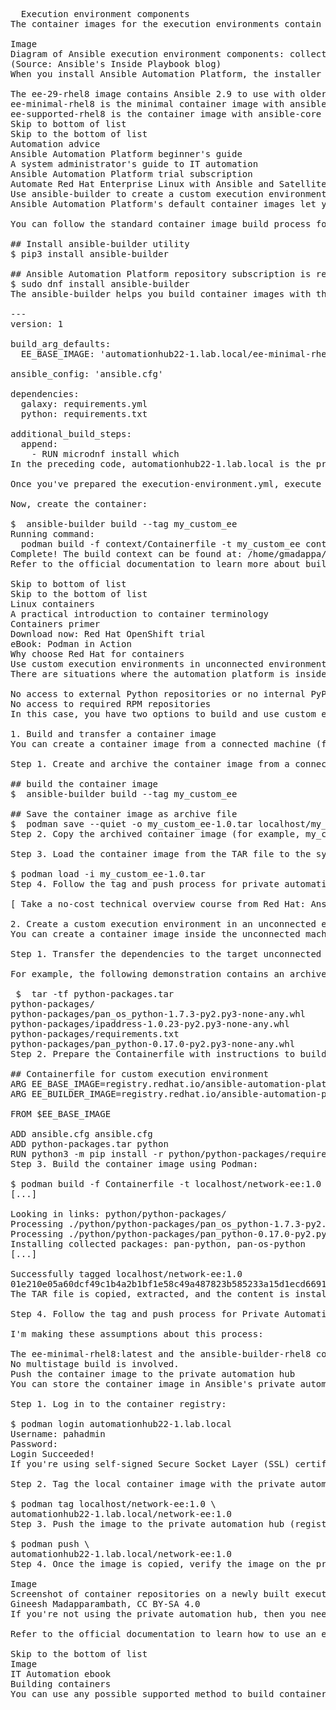 <pre>
  Execution environment components
The container images for the execution environments contain the necessary components to execute Ansible automation jobs. These include Python, Ansible (ansible-core), Ansible Runner, required Python libraries, and dependencies.

Image
Diagram of Ansible execution environment components: collections, libraries, and Ansible Core
(Source: Ansible's Inside Playbook blog)
When you install Ansible Automation Platform, the installer deploys the following container images whether you're in a connected or an unconnected installation:

The ee-29-rhel8 image contains Ansible 2.9 to use with older Ansible playbooks.
ee-minimal-rhel8 is the minimal container image with ansible-core and basic collections.
ee-supported-rhel8 is the container image with ansible-core and automation content collections supported by Red Hat.
Skip to bottom of list
Skip to the bottom of list
Automation advice
Ansible Automation Platform beginner's guide
A system administrator's guide to IT automation
Ansible Automation Platform trial subscription
Automate Red Hat Enterprise Linux with Ansible and Satellite
Use ansible-builder to create a custom execution environment
Ansible Automation Platform's default container images let you start doing automation without any additional configurations. If your automation requires additional libraries or plugins, you can build custom container images and store them inside any supported container registry, such as private automation hub.

You can follow the standard container image build process for building execution environment container images, but Ansible Automation Platform also includes a command-line utility called ansible-builder to build container images for custom execution environments. The ansible-builder tool can be installed from the upstream Python repository or the Red Hat RPM repository:

## Install ansible-builder utility
$ pip3 install ansible-builder
 
## Ansible Automation Platform repository subscription is required
$ sudo dnf install ansible-builder
The ansible-builder helps you build container images with the definition file execution-environment.yml. A typical execution-environment.yml contains the base container image (EE_BASE_IMAGE), ansible.cfg, and other dependency file details:

---
version: 1
 
build_arg_defaults:
  EE_BASE_IMAGE: 'automationhub22-1.lab.local/ee-minimal-rhel8:latest'
 
ansible_config: 'ansible.cfg'
 
dependencies:
  galaxy: requirements.yml
  python: requirements.txt
 
additional_build_steps:
  append:
    - RUN microdnf install which
In the preceding code, automationhub22-1.lab.local is the private automation hub, but you can use another container registry source, such as registry.redhat.io or Quay.io.

Once you've prepared the execution-environment.yml, execute the ansible-builder build command to create a build context that includes the Containerfile.

Now, create the container:

$  ansible-builder build --tag my_custom_ee
Running command:
  podman build -f context/Containerfile -t my_custom_ee context
Complete! The build context can be found at: /home/gmadappa/ansible-aap-demo/context
Refer to the official documentation to learn more about building container images using ansible-builder.

Skip to bottom of list
Skip to the bottom of list
Linux containers
A practical introduction to container terminology
Containers primer
Download now: Red Hat OpenShift trial
eBook: Podman in Action
Why choose Red Hat for containers
Use custom execution environments in unconnected environments
There are situations where the automation platform is inside an air-gapped environment or restricted network with limitations including:

No access to external Python repositories or no internal PyPI repository servers available to use
No access to required RPM repositories
In this case, you have two options to build and use custom execution environments with Ansible Automation Platform: building and transferring the container image or creating a custom environment.

1. Build and transfer a container image
You can create a container image from a connected machine (for example, a developer workstation) with all the dependencies inside and transfer it to the private automation hub (or another supported registry).

Step 1. Create and archive the container image from a connected machine:

## build the container image
$  ansible-builder build --tag my_custom_ee
 
## Save the container image as archive file
$  podman save --quiet -o my_custom_ee-1.0.tar localhost/my_custom_ee:1.0
Step 2. Copy the archived container image (for example, my_custom_ee-1.0.tar) to the target unconnected system using secure file transfer, a secure USB drive, or another method available to you.

Step 3. Load the container image from the TAR file to the system on the unconnected machine, and build the container image:

$ podman load -i my_custom_ee-1.0.tar
Step 4. Follow the tag and push process for private automation hub.

[ Take a no-cost technical overview course from Red Hat: Ansible essentials: Simplicity in automation. ]

2. Create a custom execution environment in an unconnected environment
You can create a container image inside the unconnected machine after transferring the dependencies.

Step 1. Transfer the dependencies to the target unconnected system using secure file transfer, a secure USB drive, or another method available to you.

For example, the following demonstration contains an archive file with the Python libraries required for my automation playbooks and collections:

 $  tar -tf python-packages.tar
python-packages/
python-packages/pan_os_python-1.7.3-py2.py3-none-any.whl
python-packages/ipaddress-1.0.23-py2.py3-none-any.whl
python-packages/requirements.txt
python-packages/pan_python-0.17.0-py2.py3-none-any.whl
Step 2. Prepare the Containerfile with instructions to build the container image for the execution environment:

## Containerfile for custom execution environment
ARG EE_BASE_IMAGE=registry.redhat.io/ansible-automation-platform-22/ee-minimal-rhel8:latest
ARG EE_BUILDER_IMAGE=registry.redhat.io/ansible-automation-platform-22/ansible-builder-rhel8

FROM $EE_BASE_IMAGE

ADD ansible.cfg ansible.cfg
ADD python-packages.tar python
RUN python3 -m pip install -r python/python-packages/requirements.txt --find-links=python/python-packages/ --no-index
Step 3. Build the container image using Podman:

$ podman build -f Containerfile -t localhost/network-ee:1.0
[...]

Looking in links: python/python-packages/
Processing ./python/python-packages/pan_os_python-1.7.3-py2.py3-none-any.whl
Processing ./python/python-packages/pan_python-0.17.0-py2.py3-none-any.whl
Installing collected packages: pan-python, pan-os-python
[...]

Successfully tagged localhost/network-ee:1.0
01e210e05a60dcf49c1b4a2b1bf1e58c49a487823b585233a15d1ecd66910bab
The TAR file is copied, extracted, and the content is installed inside the image.

Step 4. Follow the tag and push process for Private Automation Hub.

I'm making these assumptions about this process:

The ee-minimal-rhel8:latest and the ansible-builder-rhel8 container images are already on the unconnected machine (installed or configured as part of the Ansible Automation Platform deployment).
No multistage build is involved.
Push the container image to the private automation hub
You can store the container image in Ansible's private automation hub with other default execution environment images.

Step 1. Log in to the container registry:

$ podman login automationhub22-1.lab.local
Username: pahadmin
Password: 
Login Succeeded!
If you're using self-signed Secure Socket Layer (SSL) certificate on the private automation hub nodes, disable SSL validation by adding the --tls-verify=false option at the end.

Step 2. Tag the local container image with the private automation hub path:

$ podman tag localhost/network-ee:1.0 \
automationhub22-1.lab.local/network-ee:1.0
Step 3. Push the image to the private automation hub (registry):

$ podman push \
automationhub22-1.lab.local/network-ee:1.0
Step 4. Once the image is copied, verify the image on the private automation hub's graphical user interface:

Image
Screenshot of container repositories on a newly built execution environment image on Private Automation Hub
Gineesh Madapparambath, CC BY-SA 4.0
If you're not using the private automation hub, then you need to copy the container image to all automation controller nodes manually using the save and load method mentioned earlier.

Refer to the official documentation to learn how to use an execution environment in jobs on automation controller.

Skip to the bottom of list
Image
IT Automation ebook
Building containers
You can use any possible supported method to build container images for an execution environment and store it in a supported container registry. You can also use the upstream images (quay.io/ansible/ansible-runner:latest and quay.io/ansible/ansible-builder:latest) but with community-only support for building custom execution environment images.
  
</pre>
